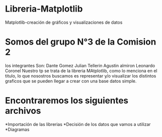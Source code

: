 # Libreria-Matplotlib
Matplotlib-creación de gráficos y visualizaciones de datos
# Somos del grupo N°3 de la Comision 2
los integrantes Son:
Dante Gomez 
Julian Tellerin
Agustin almiron
Leonardo Coronel
Nuestro tp se trata de la libreria MAtplotlib, como lo menciona en el titulo, lo que nosostros buscamos es representar y/o visualizar los distintos graficos que se pueden llegar a crear con una base datos simple.
# Encontraremos los siguientes archivos
*Importación de las librerias
*Decisión de los datos que vamos a utilizar
*Diagramas
